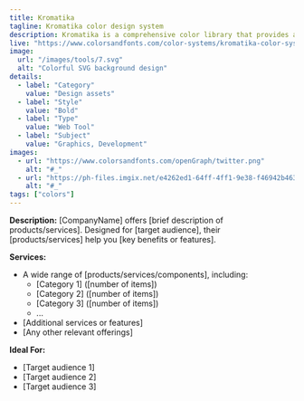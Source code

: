 ```yaml
---
title: Kromatika
tagline: Kromatika color design system
description: Kromatika is a comprehensive color library that provides a wide range of color palettes for use in your web projects. You can choose between a variety of formats like, CSS, LESS, SCSS, JSON, JS, STYL and YAML. Available to install on your projects via with NPM, see the repository on GitHub.
live: "https://www.colorsandfonts.com/color-systems/kromatika-color-system/"
image:
  url: "/images/tools/7.svg"
  alt: "Colorful SVG background design"
details:
  - label: "Category"
    value: "Design assets"
  - label: "Style"
    value: "Bold"
  - label: "Type"
    value: "Web Tool"
  - label: "Subject"
    value: "Graphics, Development"
images:
  - url: "https://www.colorsandfonts.com/openGraph/twitter.png"
    alt: "#_"
  - url: "https://ph-files.imgix.net/e4262ed1-64ff-4ff1-9e38-f46942b463f7.png?auto=compress&codec=mozjpeg&cs=strip&auto=format&fm=pjpg&w=1100&h=603&fit=max&dpr=1"
    alt: "#_"
tags: ["colors"]
---
```


**Description:**
[CompanyName] offers [brief description of products/services]. Designed for [target audience], their [products/services] help you [key benefits or features].

**Services:**

- A wide range of [products/services/components], including:
  - [Category 1] ([number of items])
  - [Category 2] ([number of items])
  - [Category 3] ([number of items])
  - ...
- [Additional services or features]
- [Any other relevant offerings]

**Ideal For:**

- [Target audience 1]
- [Target audience 2]
- [Target audience 3]
